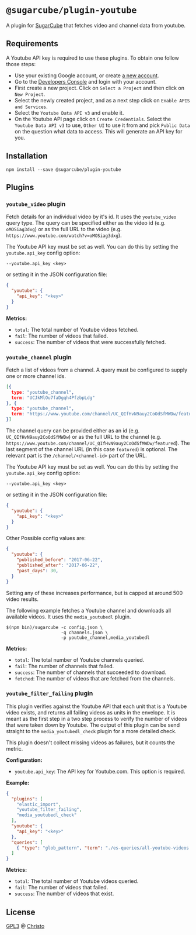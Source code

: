 # `@sugarcube/plugin-youtube`

A plugin for [SugarCube](https://gitlab.com/sugarcube/sugarcube) that fetches video and channel data from youtube.

## Requirements

A Youtube API key is required to use these plugins. To obtain one follow those steps:

- Use your existing Google account, or create [a new account](https://accounts.google.com).
- Go to the [Developers Console](https://console.developers.google.com) and login with your account.
- First create a new project. Click on `Select a Project` and then click on `New Project`.
- Select the newly created project, and as a next step click on `Enable APIS and Services`.
- Select the `Youtube Data API v3` and enable it.
- On the Youtube API page click on `Create Credentials`. Select the `Youtube Data API v3` to use, `Other UI` to use it from and pick `Public Data` on the question what data to access. This will generate an API key for you.

## Installation

```shell
npm install --save @sugarcube/plugin-youtube
```

## Plugins

### `youtube_video` plugin

Fetch details for an individual video by it's id. It uses the `youtube_video` query type. The query can be specified either as the video id (e.g. `oMOSiag3dxg`) or as the full URL to the video (e.g. `https://www.youtube.com/watch?v=oMOSiag3dxg`).

The Youtube API key must be set as well. You can do this by setting the `youtube.api_key` config option:

```shell
--youtube.api_key <key>
```

or setting it in the JSON configuration file:

```json
{
  "youtube": {
    "api_key": "<key>"
  }
}
```

**Metrics:**

- `total`: The total number of Youtube videos fetched.
- `fail`: The number of videos that failed.
- `success`: The number of videos that were successfully fetched.

### `youtube_channel` plugin

Fetch a list of videos from a channel. A query must be configured to supply one or more channel ids.

```json
[{
  type: "youtube_channel",
  term: "UCJkMlOu7faDgqh4PfzbpLdg"
}, {
  type: "youtube_channel",
  term: "https://www.youtube.com/channel/UC_QIfHvN9auy2CoOdSfMWDw/featured"
}]
```

The channel query can be provided either as an id (e.g. `UC_QIfHvN9auy2CoOdSfMWDw`) or as the full URL to the channel (e.g. `https://www.youtube.com/channel/UC_QIfHvN9auy2CoOdSfMWDw/featured`). The last segment of the channel URL (in this case `featured`) is optional. The relevant part is the `/channel/<channel-id>` part of the URL.

The Youtube API key must be set as well. You can do this by setting the `youtube.api_key` config option:

```shell
--youtube.api_key <key>
```

or setting it in the JSON configuration file:

```json
{
  "youtube": {
    "api_key": "<key>"
  }
}
```

Other Possible config values are:

```json
{
  "youtube": {
    "published_before": "2017-06-22",
    "published_after": "2017-06-22",
    "past_days": 30,
  }
}
```

Setting any of these increases performance, but is capped at around 500 video results.

The following example fetches a Youtube channel and downloads all available
videos. It uses the `media_youtubedl` plugin.

```shell
$(npm bin)/sugarcube -c config.json \
                     -q channels.json \
                     -p youtube_channel,media_youtubedl
```

**Metrics:**

- `total`: The total number of Youtube channels queried.
- `fail`: The number of channels that failed.
- `success`: The number of channels that succeeded to download.
- `fetched`: The number of videos that are fetched from the channels.

### `youtube_filter_failing` plugin

This plugin verifies against the Youtube API that each unit that is a Youtube video exists, and returns all failing videos as units in the envelope. It is meant as the first step in a two step process to verify the number of videos that were taken down by Youtube. The output of this plugin can be send straight to the `media_youtubedl_check` plugin for a more detailed check.

This plugin doesn't collect missing videos as failures, but it counts the metric.

**Configuration:**

- `youtube.api_key`: The API key for Youtube.com. This option is required.

**Example:**

```json
{
  "plugins": [
    "elastic_import",
    "youtube_filter_failing",
    "media_youtubedl_check"
  ],
  "youtube": {
    "api_key": "<key>"
  },
  "queries": [
    { "type": "glob_pattern", "term": "./es-queries/all-youtube-videos.json" }
  ]
}
```

**Metrics:**

- `total`: The total number of Youtube videos queried.
- `fail`: The number of videos that failed.
- `success`: The number of videos that exist.

## License

[GPL3](./LICENSE) @ [Christo](christo@cryptodrunks.net)
